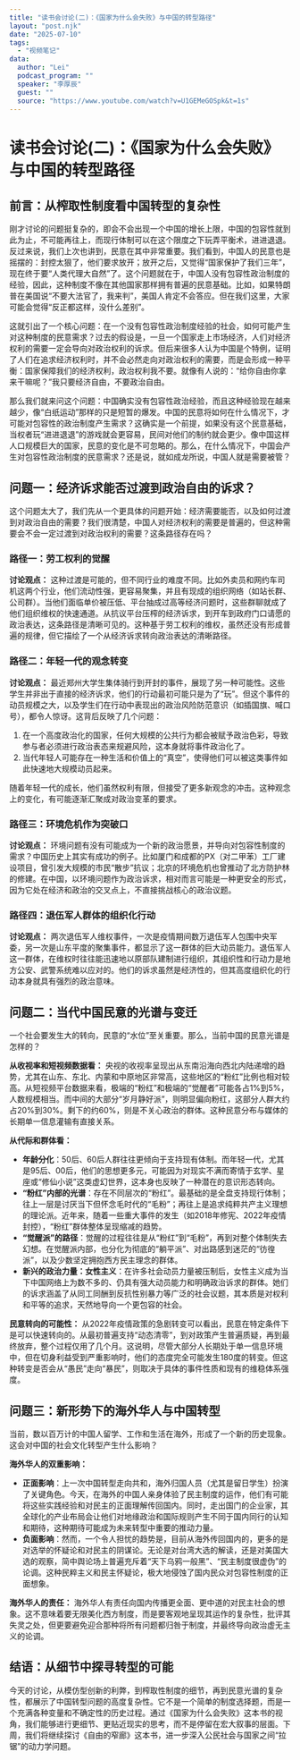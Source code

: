 ```yaml
---
title: "读书会讨论(二)：《国家为什么会失败》与中国的转型路径"
layout: "post.njk"  
date: "2025-07-10"
tags:
  - "视频笔记"
data:
  author: "Lei"
  podcast_program: ""
  speaker: "李厚辰"
  guest: "" 
  source: "https://www.youtube.com/watch?v=U1GEMeGOSpk&t=1s"
---
```




# 读书会讨论(二)：《国家为什么会失败》与中国的转型路径

## 前言：从榨取性制度看中国转型的复杂性

刚才讨论的问题挺复杂的，即会不会出现一个中国的增长上限，中国的包容性就到此为止，不可能再往上，而现行体制可以在这个限度之下玩弄平衡术，进进退退。反过来说，我们上次也讲到，民意在其中非常重要。我们看到，中国人的民意也是摇摆的：封控太狠了，他们要求放开；放开之后，又觉得“国家保护了我们三年”，现在终于要“人类代理大自然”了。这个问题就在于，中国人没有包容性政治制度的经验，因此，这种制度不像在其他国家那样拥有普遍的民意基础。比如，如果特朗普在美国说“不要大法官了，我来判”，美国人肯定不会答应。但在我们这里，大家可能会觉得“反正都这样，没什么差别”。

这就引出了一个核心问题：在一个没有包容性政治制度经验的社会，如何可能产生对这种制度的民意需求？过去的假设是，一旦一个国家走上市场经济，人们对经济权利的需要一定会导向对政治权利的诉求。但后来很多人认为中国是个特例，证明了人们在追求经济权利时，并不会必然走向对政治权利的需要，而是会形成一种平衡：国家保障我们的经济权利，政治权利我不要。就像有人说的：“给你自由你拿来干嘛呢？”我只要经济自由，不要政治自由。

那么我们就来问这个问题：中国确实没有包容性政治经验，而且这种经验现在越来越少，像“白纸运动”那样的只是短暂的爆发。中国的民意将如何在什么情况下，才可能对包容性的政治制度产生需求？这确实是一个前提，如果没有这个民意基础，当权者玩“进进退退”的游戏就会更容易，民间对他们的制约就会更少。像中国这样人口规模巨大的国家，民意的变化是不可忽略的。那么，在什么情况下，中国会产生对包容性政治制度的民意需求？还是说，就如成龙所说，中国人就是需要被管？

## 问题一：经济诉求能否过渡到政治自由的诉求？

这个问题太大了，我们先从一个更具体的问题开始：经济需要能否，以及如何过渡到对政治自由的需要？我们很清楚，中国人对经济权利的需要是普遍的，但这种需要会不会一定过渡到对政治权利的需要？这条路径存在吗？

### 路径一：劳工权利的觉醒

**讨论观点：**
这种过渡是可能的，但不同行业的难度不同。比如外卖员和网约车司机这两个行业，他们流动性强，更容易聚集，并且有现成的组织网络（如站长群、公司群）。当他们面临单价被压低、平台抽成过高等经济问题时，这些群聊就成了他们组织维权的快速通道。从抗议平台压榨的经济诉求，到开车到政府门口请愿的政治表达，这条路径是清晰可见的。这种基于劳工权利的维权，虽然还没有形成普遍的规律，但它描绘了一个从经济诉求转向政治表达的清晰路径。

### 路径二：年轻一代的观念转变

**讨论观点：**
最近郑州大学生集体骑行到开封的事件，展现了另一种可能性。这些学生并非出于直接的经济诉求，他们的行动最初可能只是为了“玩”。但这个事件的动员规模之大，以及学生们在行动中表现出的政治风险防范意识（如插国旗、喊口号），都令人惊讶。这背后反映了几个问题：

1.  在一个高度政治化的国家，任何大规模的公共行为都会被赋予政治色彩，导致参与者必须进行政治表态来规避风险，这本身就将事件政治化了。
2.  当代年轻人可能存在一种生活和价值上的“真空”，使得他们可以被这类事件如此快速地大规模动员起来。

随着年轻一代的成长，他们虽然权利有限，但接受了更多新观念的冲击。这种观念上的变化，有可能逐渐汇聚成对政治变革的要求。

### 路径三：环境危机作为突破口

**讨论观点：**
环境问题有没有可能成为一个新的政治愿景，并导向对包容性制度的需求？中国历史上其实有成功的例子。比如厦门和成都的PX（对二甲苯）工厂建设项目，曾引发大规模的市民“散步”抗议；北京的环境危机也曾推动了北方防护林的修建。在中国，以环境问题作为政治诉求，相对而言可能是一种更安全的形式，因为它处在经济和政治的交叉点上，不直接挑战核心的政治议题。

### 路径四：退伍军人群体的组织化行动

**讨论观点：**
两次退伍军人维权事件，一次是疫情期间数万退伍军人包围中央军委，另一次是山东平度的聚集事件，都显示了这一群体的巨大动员能力。退伍军人这一群体，在维权时往往能迅速地以原部队建制进行组织，其组织性和行动力是地方公安、武警系统难以应对的。他们的诉求虽然是经济性的，但其高度组织化的行动本身就具有强烈的政治意味。

## 问题二：当代中国民意的光谱与变迁

一个社会要发生大的转向，民意的“水位”至关重要。那么，当前中国的民意光谱是怎样的？

**从收视率和短视频数据看：**
央视的收视率呈现出从东南沿海向西北内陆递增的趋势，尤其在山东、东北、内蒙和中原地区非常高，这些地区的“粉红”比例也相对较高。从短视频平台数据来看，极端的“粉红”和极端的“觉醒者”可能各占1%到5%，人数规模相当。而中间的大部分“岁月静好派”，则明显偏向粉红，这部分人群大约占20%到30%。剩下的约60%，则是不关心政治的群体。这种民意分布与媒体的长期单一信息灌输有直接关系。

**从代际和群体看：**

- **年龄分化**：50后、60后人群往往更倾向于支持现有体制。而年轻一代，尤其是95后、00后，他们的思想更多元，可能因为对现实不满而寄情于玄学、星座或“修仙小说”这类虚幻世界，这本身也反映了一种潜在的意识形态转向。
- **“粉红”内部的光谱**：存在不同层次的“粉红”。最基础的是全盘支持现行体制；往上一层是讨厌当下但怀念毛时代的“毛粉”；再往上是追求纯粹共产主义理想的理论派。近年来，随着一些重大事件的发生（如2018年修宪、2022年疫情封控），“粉红”群体整体呈现缩减的趋势。
- **“觉醒派”的路径**：觉醒的过程往往是从“粉红”到“毛粉”，再到对整个体制失去幻想。在觉醒派内部，也分化为彻底的“躺平派”、对出路感到迷茫的“彷徨派”，以及少数坚定拥抱西方民主理念的群体。
- **新兴的政治力量：女性主义**：在许多社会动员力量被压制后，女性主义成为当下中国网络上为数不多的、仍具有强大动员能力和明确政治诉求的群体。她们的诉求涵盖了从同工同酬到反抗性别暴力等广泛的社会议题，其本质是对权利和平等的追求，天然地导向一个更包容的社会。

**民意转向的可能性：**
从2022年疫情政策的急剧转变可以看出，民意在特定条件下是可以快速转向的。从最初普遍支持“动态清零”，到对政策产生普遍质疑，再到最终放弃，整个过程仅用了几个月。这说明，尽管大部分人长期处于单一信息环境中，但在切身利益受到严重影响时，他们的态度完全可能发生180度的转变。但这种转变是否会从“愚民”走向“暴民”，则取决于具体的事件性质和现有的维稳体系强度。

## 问题三：新形势下的海外华人与中国转型

当前，数以百万计的中国人留学、工作和生活在海外，形成了一个新的历史现象。这会对中国的社会文化转型产生什么影响？

**海外华人的双重影响：**

- **正面影响**：上一次中国转型走向共和，海外归国人员（尤其是留日学生）扮演了关键角色。今天，在海外的中国人亲身体验了民主制度的运作，他们有可能将这些实践经验和对民主的正面理解传回国内。同时，走出国门的企业家，其全球化的产业布局会让他们对地缘政治和国际规则产生不同于国内同行的认知和期待，这种期待可能成为未来转型中重要的推动力量。
- **负面影响**：然而，一个令人担忧的趋势是，目前从海外传回国内的，更多的是对选举的怀疑论和对民主的阴谋论。无论是对台湾大选的解读，还是对美国大选的观察，简中舆论场上普遍充斥着“天下乌鸦一般黑”、“民主制度很虚伪”的论调。这种民粹主义和民主怀疑论，极大地侵蚀了国内民众对包容性制度的正面想象。

**海外华人的责任：**
海外华人有责任向国内传播更全面、更中道的对民主社会的想象。这不意味着要无限美化西方制度，而是要客观地呈现其运作的复杂性，批评其失灵之处，但更要避免迎合那种将所有问题都归咎于制度，并最终导向政治虚无主义的论调。

## 结语：从细节中探寻转型的可能

今天的讨论，从模仿型创新的利弊，到榨取性制度的细节，再到民意光谱的复杂性，都展示了中国转型问题的高度复杂性。它不是一个简单的制度选择题，而是一个充满各种变量和不确定性的历史过程。通过《国家为什么会失败》这本书的视角，我们能够进行更细节、更贴近现实的思考，而不是停留在宏大叙事的层面。下周，我们将继续探讨《自由的窄廊》这本书，进一步深入公民社会与国家之间“拉锯”的动力学问题。
